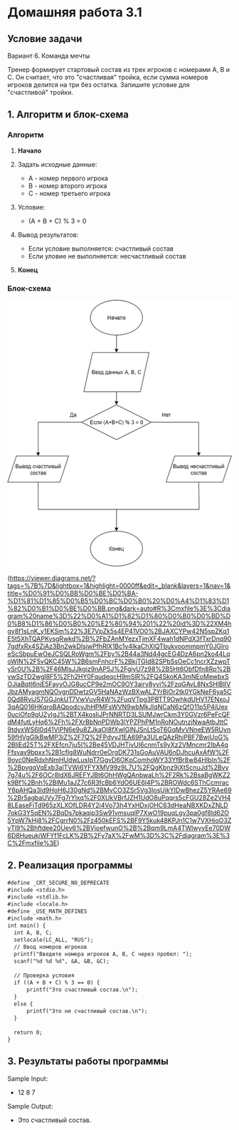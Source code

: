 # Домашняя работа 3.1
## Условие задачи
Вариант 6. Команда мечты

Тренер формирует стартовый состав из трех игроков с номерами A, B и C. Он считает, что это "счастливая" тройка, если сумма номеров игроков делится на три без остатка. Запишите условие для "счастливой" тройки.
## 1. Алгоритм и блок-схема

### Алгоритм
1. **Начало**
  
2. Задать исходные данные:
   - А - номер первого игрока
   - В - номер второго игрока
   - С - номер третьего игрока
3. Условие:
   - (А + В + С) % 3 = 0
4. Вывод результатов:
   - Если условие выполняется: счастливый состав
   - Если уловие не выполняется: несчастливый состав

5. **Конец**

### Блок-схема
![Блок-схема алгоритма](Блок-схема.png)

(https://viewer.diagrams.net/?tags=%7B%7D&lightbox=1&highlight=0000ff&edit=_blank&layers=1&nav=1&title=%D0%91%D0%BB%D0%BE%D0%BA-%D1%81%D1%85%D0%B5%D0%BC%D0%B0%20%D0%A4%D1%83%D1%82%D0%B1%D0%BE%D0%BB.png&dark=auto#R%3Cmxfile%3E%3Cdiagram%20name%3D%22%D0%A1%D1%82%D1%80%D0%B0%D0%BD%D0%B8%D1%86%D0%B0%20%E2%80%94%201%22%20id%3D%22XM4hgy8f1sLnK_y1EKSm%22%3E7VpZk5s4EP41VO0%2BJAXCYPw42N5spZKq1E5t5XhTQAPKysgRwkd%2B%2FbZAnMYezxTjmXF4wah1dNPdX3fTxrDnq907gdfxRx4SZiAz3Bn2wkDIsjwPfhRlX1Bc1y4IkaChXlQTbukvoommpmY0JGlroeScSbpuEwOeJCSQLRoWgm%2Fby%2B44a3Nd44gcEG4DzA6pn2ko44LqoWlN%2F5vQKC45W%2B6smFnhcrF%2BkjTGId82SPbSsOeCc1ncrXZzwpTySr0U%2B%2F46MlsJJkgiz9nAP5J%2FgiyU7z98%2B5Ht6ObfDfn8Rp%2BywSzTD2wgl8F5%2Fh2HY0FqudeqcH9mSlR%2FQ4SkoKA3mNEoMewbxSOJiaBqtl6njE5FayvOJG8ucCP9e2mOC9OY3airv8yvi%2FzqGAvL8NxSHlBlIVJbzAMyagmNQOvgnDDwtzGV5HaNAzWzBXwALZYrBiOr2tk0YGkNeF6ya5C0Qd8RviJS7GGJnkUT7VwVuvR4W%2FuqVTpg3PBTT9OwhkdUHV17ENxoJ3qAQ016HKqroBAQpodcyJhHPMFsWVN9wbMkJIqNCaN6zQfO11p5P4iUex0uciOfp9qUZyIgJ%2BTX4kosIiJPrNNRTD3LSUMJwrCkm3Y0GVzr6PeFcQFdM4futLyHq6%2Fh%2FXrBbNnPDWb3lYPZPhPM1nRoNOutnzjNwaAtbJttC9tdyxWS6l0d41ViPN6e9u8ZJkaOI8fXwlGlNJSnLtSoT6GqMvVNneEW5RUyn59fHVgGIkBwMP3iZ%2F7Q%2FPdyyJ1EA69Pa3ULeQAzRhiPBF7BwjUoG%2BIiEd25T%2FXEfcn7ju5I%2Be45VDJHTivUI6cnmTs9yXz2VMncmr2IbA4qFfsvav9bpxx%2B1cflg8WuNdrr0eOrgDK731sGoAuVAU6nDJhcuAxAfW%2F9oyc0NeRdxhNmHUdwLusIpT7GgvD6OKpComhoWY33YfBr8w84HIbIn%2F%2BpygqVqExb3alTVWi6YFYXMV99z9L7U%2FQgKbnz9jXtScnuJd%2Bvy7g74u%2F6OCr8ldX6JREFYJBt6OhHWgQAnbwaLh%2F2Rk%2BsaBgWKZ2k9Bf%2Bnh%2BlMu1aJZ7c6R3fcBb6YdO6UE6l4P%2BROWdc6SThCcmracY6pAHQa3ld9HoH6J30gNd%2BMvCO3ZSr5Vg3losUikYIDwBhezZ5YRAe69%2Br5agbaUVv7Fg7rYlxq%2F0XUkVBrfJZH1UdO8uPqqrs5cFGU28Ze2VH48LEaseFiTd965zXLXOfLDR4Y2i4Vo73h4YxHDxjOHC63dHeaNBXKDxZNLD7okG3Y5qEN%2BqDs7pkaqip3Sw91vmsuqIP7XwO19puqLgv3pa0gf8Id62O5YpW7kHj8%2FCgrrN0%2Fz450kEFS%2BF9Y5kuk48KPJn1C1w7VXHioO3ZyTl9%2Bhftdee20Uev6%2BVjoefwunO%2B%2Bqm9LmA4TWlwyvEe70DW6D8HueukiWFYf1FcLK%2B%2Fy7aX%2FwM%3D%3C%2Fdiagram%3E%3C%2Fmxfile%3E)


## 2. Реализация программы

    #define _CRT_SECURE_NO_DEPRECATE
    #include <stdio.h>
    #include <stdlib.h>
    #include <locale.h>
    #define _USE_MATH_DEFINES
    #include <math.h>
    int main() {
      int A, B, C;
      setlocale(LC_ALL, "RUS");
      // Ввод номеров игроков
      printf("Введите номера игроков A, B, C через пробел: ");
      scanf("%d %d %d", &A, &B, &C);

      // Проверка условия
      if ((A + B + C) % 3 == 0) {
          printf("Это счастливый состав.\n");
      }
      else {
          printf("Это не счастливый состав.\n");
      }
  
      return 0;
    }

## 3. Результаты работы программы
Sample Input:
  - 12 8 7

Sample Output:
 - Это счастливый состав.

